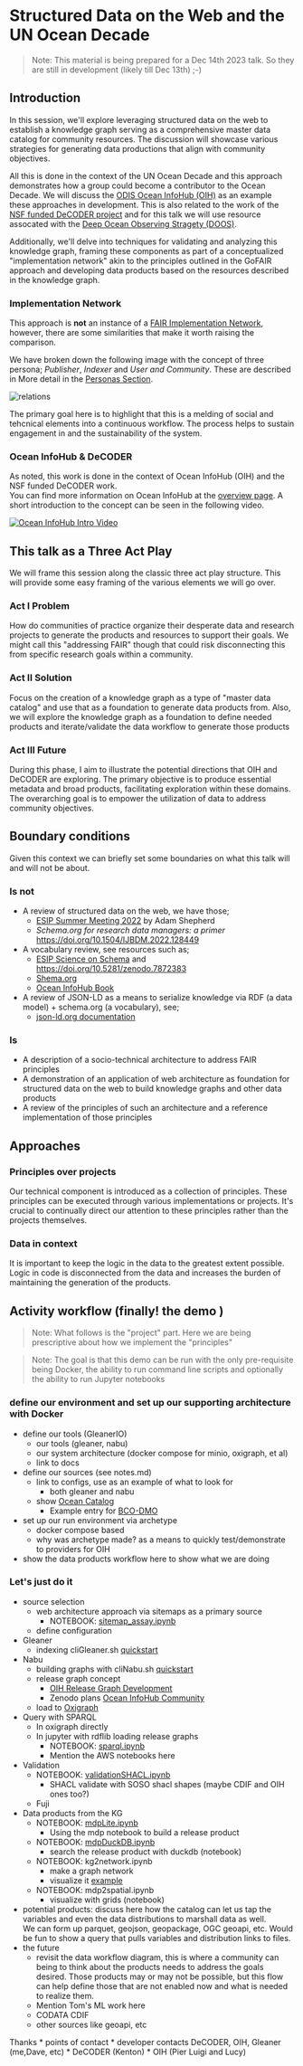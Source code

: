 # Structured Data on the Web and the UN Ocean Decade

> Note:  This material is being prepared for a Dec 14th 2023 talk.  So 
> they are still in development (likely till Dec 13th) ;-)

## Introduction

In this session, we'll explore leveraging structured data on the web to establish a knowledge graph serving as a
comprehensive master data catalog for community resources. The discussion will showcase various strategies for
generating data productions that align with community objectives.

All this is done in the context of the UN Ocean Decade and this approach
demonstrates how a group could become a contributor to the Ocean Decade.
We will discuss the [ODIS Ocean InfoHub (OIH)](https://oceaninfohub.org/project-overview/)
as an example these approaches in development. This is also related to the
work of the [NSF funded DeCODER project](https://www.earthcube.org/decoder) and for this talk we will use
resource assocated with the
[Deep Ocean Observing Stragety (DOOS)](https://www.deepoceanobserving.org/).

Additionally, we'll delve into techniques for validating and analyzing this knowledge graph, framing these components as
part of a conceptualized "implementation network" akin to the principles outlined in the GoFAIR approach and developing 
data products based on the resources described in the knowledge graph.

### Implementation Network

This approach is __not__ an instance of a [FAIR Implementation Network](https://www.go-fair.org/implementation-networks/),
however, there are some similarities that make it worth raising the comparison.

We have broken down the following image with the concept of three persona; _Publisher_, _Indexer_ and _User and Community_. 
These are described in More detail in the [Personas Section](../../personas/README.md).

![relations](../../docs/images/relations.png)

The primary goal here is to highlight that this is a melding of social and tehcnical elements 
into a continuous workflow.  The process helps to sustain engagement in and the sustainability of 
the system.

### Ocean InfoHub & DeCODER

As noted, this work is done in the context of Ocean InfoHub (OIH) and the NSF funded DeCODER work.  
You can find more information on Ocean InfoHub at the [overview page](https://oceaninfohub.org/project-overview/). 
A short introduction to the concept can be seen in the following video.

[![Ocean InfoHub Intro Video](https://img.youtube.com/vi/KrxeZrPg0u8/0.jpg)](https://www.youtube.com/watch?v=KrxeZrPg0u8)

## This talk as a Three Act Play

We will frame this session along the classic three act play structure.  This will
provide some easy framing of the various elements we will go over. 

### Act I  Problem

How do communities of practice organize their desperate data and research
projects to generate the products and resources to support their goals.
We might call this "addressing FAIR" though that could risk disconnecting
this from specific research goals within a community.

### Act II Solution

Focus on the creation of a knowledge graph as a type of  "master data catalog" and
use that as a foundation to generate data products from. Also, we will explore the
knowledge graph as a foundation to define needed products and iterate/validate the
data workflow to generate those products

### Act III Future

During this phase, I aim to illustrate the potential directions that OIH and DeCODER are exploring. The primary
objective is to produce essential metadata and broad products, facilitating exploration within these domains. The
overarching goal is to empower the utilization of data to address community objectives.

## Boundary conditions

Given this context we can briefly set some boundaries on what
this talk will and will not be about.

### Is not

* A review of structured data on the web, we have those; 
  * [ESIP Summer Meeting 2022](https://github.com/ESIPFed/science-on-schema.org/tree/226-esip-summer-mtg-2022-tutorial/tutorials/esip-summer-mtg-2022) by Adam Shepherd
  * _Schema.org for research data managers: a primer_  https://doi.org/10.1504/IJBDM.2022.128449
* A vocabulary review, see resources such as;
  * [ESIP Science on Schema](https://github.com/ESIPFed/science-on-schema.org//) and https://doi.org/10.5281/zenodo.7872383
  * [Shema.org](https://schema.org/)
  * [Ocean InfoHub Book](https://book.oceaninfohub.org/)
* A review of JSON-LD as a means to serialize knowledge via RDF (a data model) + schema.org (a vocabulary), see;
  * [json-ld.org documentation](https://json-ld.org/learn.html)

### Is

* A description of a socio-technical architecture to address FAIR principles 
* A demonstration of an application of  web architecture as foundation for structured data
  on the web to build knowledge graphs and other data products
* A review of the principles of such an architecture and a reference implementation of those principles

## Approaches

### Principles over projects

Our technical component is introduced as a collection of principles. These principles can be executed through various
implementations or projects. It's crucial to continually direct our attention to these principles rather than the
projects themselves.

### Data in context

It is important to keep the logic in the data to the greatest extent possible. Logic in code is disconnected from the data
and increases the burden of maintaining the generation of the products.

## Activity workflow (finally! the demo )

> Note:  What follows is the "project" part.  Here we are being 
> prescriptive about how we implement the "principles"

> Note: The goal is that this demo can be run with the only pre-requisite 
> being Docker, the ability to run command line scripts and optionally the ability to run 
> Jupyter notebooks

### define our environment and set up our supporting architecture with Docker
* define our tools (GleanerIO)
    - our tools (gleaner, nabu)
    - our system architecture (docker compose for minio, oxigraph,  et al)
    - link to docs
* define our sources (see notes.md)
    - link to configs, use as an example of what to look for
        - both gleaner and nabu
    - show [Ocean Catalog](https://catalogue.odis.org/)
      - Example entry for [BCO-DMO](https://catalogue.odis.org/view/3287)
* set up our run environment via archetype
    - docker compose based  
    - why was archetype made? as a means to quickly test/demonstrate to providers for OIH
* show the data products workflow here to show what we are doing

### Let's just do it

* source selection
    * web architecture approach via sitemaps as a primary source
      * NOTEBOOK: [sitemap_assay.ipynb](../commons/sitemap_assay.ipynb)
    * define configuration
* Gleaner
    * indexing cliGleaner.sh [quickstart](../../docs/quickstart.md)
* Nabu
    * building graphs with cliNabu.sh   [quickstart](../../docs/quickstart.md)
    * release graph concept
        * [OIH Release Graph Development](https://github.com/iodepo/odis-arch/tree/master/graphOps/releaseGraphs)
        * Zenodo plans  [Ocean InfoHub Community](https://zenodo.org/communities/oceaninfohub)
    * load to [Oxigraph](https://github.com/oxigraph/oxigraph)
* Query with SPARQL
    * In oxigraph directly
    * In jupyter with rdflib loading release graphs
        * NOTEBOOK: [sparql.ipynb](../commons/sparql.ipynb)
        * Mention the AWS notebooks here
* Validation
    * NOTEBOOK: [validationSHACL.ipynb](../commons/validationSHACL.ipynb)
        * SHACL validate with SOSO shacl shapes (maybe CDIF and OIH ones too?)
    * Fuji
* Data products from the KG        
    * NOTEBOOK: [mdpLite.ipynb](../commons/mdpLite.ipynb)
        * Using the mdp notebook to build a release product
    * NOTEBOOK: [mdpDuckDB.ipynb](../commons/mdpDuckDB.ipynb)
        * search the release product with duckdb  (notebook)
    * NOTEBOOK: kg2network.ipynb 
        * make a graph network
        * visualize it [example](https://github.com/iodepo/odis-arch/tree/schema-dev-df/graphOps/graphVisualization)
    * NOTEBOOK: mdp2spatial.ipynb 
        * visualize with grids (notebook)
* potential products: discuss here how the catalog can let us tap the variables
  and even the data distributions to marshall data as well.  
  We can form up parquet, geojson, geopackage, OGC geoapi, etc.
  Would be fun to show a query that pulls variables and distribution links to files.
* the future
    * revisit the data workflow diagram, this is where a community
      can being to think about the products needs to address the goals
      desired. Those products may or may not be possible, but this
      flow can help define those that are not enabled now and what is
      needed to realize them.
    * Mention Tom's ML work here
    * CODATA CDIF
    * other sources like geoapi, etc


Thanks
    * points of contact
        * developer contacts DeCODER, OIH, Gleaner (me,Dave, etc)
        * DeCODER (Kenton)
        * OIH (Pier Luigi and Lucy)
